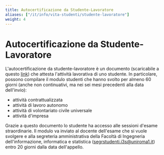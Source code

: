 ```yaml
---
title: Autocertificazione da Studente-Lavoratore
aliases: ["/it/info/vita-studenti/studente-lavoratore"]
weight: 4
---
```


# Autocertificazione da Studente-Lavoratore

L'autocertificazione da studente-lavoratore è un documento (scaricabile a questo [link](https://www.uniroma1.it/sites/default/files/field_file_allegati/autocertificazione_lavoratore.pdf)) che attesta l'attività lavorativa di uno studente. In particolare, possono compilare il modulo studenti che hanno svolto per almeno 60 giorni (anche non continuativi, ma nei sei mesi precedenti alla data dell'invio):
- attività contrattualizzata 
- attività di lavoro autonomo
- attività di volontariato civile universale
- attività d'impresa

Grazie a questo documento lo studente ha accesso alle sessioni d'esame straordinarie. Il modulo va inviato al docente dell'esame che si vuole svolgere e alla segreteria amministrativa della Facoltà di Ingegneria dell'informazione, informatica e statistica
(segrstudenti.i3s@uniroma1.it) entro 20 giorni dalla data dell'appello.
